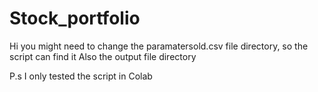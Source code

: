 # Stock_portfolio

Hi you might need to change the paramatersold.csv file directory, so the script can find it 
Also the output file directory 

P.s I only tested the script in Colab 
